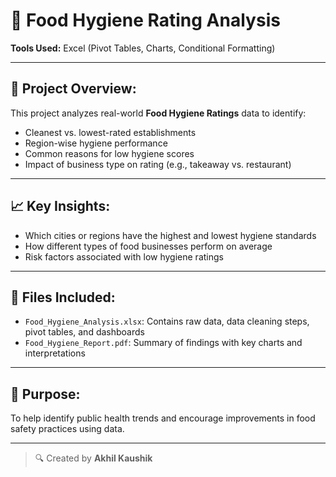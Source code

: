 # 🧼 Food Hygiene Rating Analysis

**Tools Used:** Excel (Pivot Tables, Charts, Conditional Formatting)

---

## 🧪 Project Overview:

This project analyzes real-world **Food Hygiene Ratings** data to identify:

- Cleanest vs. lowest-rated establishments
- Region-wise hygiene performance
- Common reasons for low hygiene scores
- Impact of business type on rating (e.g., takeaway vs. restaurant)

---

## 📈 Key Insights:

- Which cities or regions have the highest and lowest hygiene standards
- How different types of food businesses perform on average
- Risk factors associated with low hygiene ratings

---

## 📂 Files Included:

- `Food_Hygiene_Analysis.xlsx`: Contains raw data, data cleaning steps, pivot tables, and dashboards
- `Food_Hygiene_Report.pdf`: Summary of findings with key charts and interpretations

---

## 🎯 Purpose:

To help identify public health trends and encourage improvements in food safety practices using data.

---

> 🔍 Created by **Akhil Kaushik**
